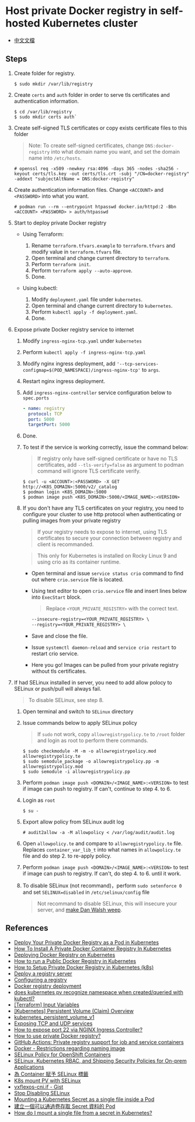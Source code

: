 # Host private Docker registry in self-hosted Kubernetes cluster

- [中文文檔](/docs/zh-TW.md)

## Steps

1. Create folder for registry.

    ```console
    $ sudo mkdir /var/lib/registry
    ```

2. Create `certs` and `auth` folder in order to serve tls certificates and authentication information.

    ```console
    $ cd /var/lib/registry
    $ sudo mkdir certs auth`
    ```

3. Create self-signed TLS certificates or copy exists certificate files to this folder

    > Note: To create self-signed certificates, change `DNS:docker-registry` into what domain name you want, and set the domain name into `/etc/hosts`.

    ```console
    # openssl req -x509 -newkey rsa:4096 -days 365 -nodes -sha256 -keyout certs/tls.key -out certs/tls.crt -subj "/CN=docker-registry" -addext "subjectAltName = DNS:docker-registry"
    ```

4. Create authentication information files. Change `<ACCOUNT>` and `<PASSWORD>` into what you want.

    ```console
    # podman run --rm --entrypoint htpasswd docker.io/httpd:2 -Bbn <ACCOUNT> <PASSWORD> > auth/htpasswd
    ```

5. Start to deploy private Docker registry

    - Using Terraform:

        1. Rename `terraform.tfvars.example` to `terraform.tfvars` and modify value in `terraform.tfvars` file.
        2. Open terminal and change current directory to `terraform`.
        3. Perform `terraform init`.
        4. Perform `terraform apply --auto-approve`.
        5. Done.

    - Using kubectl:

        1. Modify `deployment.yaml` file under `kubernetes`.
        2. Open terminal and change current directory to `kubernetes`.
        3. Perform `kubectl apply -f deployment.yaml`.
        4. Done.

6. Expose private Docker registry service to internet

    1. Modify `ingress-nginx-tcp.yaml` under `kubernetes`
    2. Perform `kubectl apply -f ingress-nginx-tcp.yaml`
    3. Modify nginx ingress deployment, add `'--tcp-services-configmap=$(POD_NAMESPACE)/ingress-nginx-tcp'` to `args`.
    4. Restart nginx ingress deployment.
    5. Add `ingress-nginx-controller` service configuration below to `spec.ports`

        ```yaml
        - name: registry
          protocol: TCP
          port: 5000
          targetPort: 5000
        ```

    6. Done.
    7. To test if the service is working correctly, issue the command below:

        > If registry only have self-signed certificate or have no TLS certificates, add `--tls-verify=false` as argument to podman command will ignore TLS certificate verify.

        ```console
        $ curl -u <ACCOUNT>:<PASSWORD> -X GET http://<K8S_DOMAIN>:5000/v2/_catalog
        $ podman login <K8S_DOMAIN>:5000
        $ podman image push <K8S_DOMAIN>:5000/<IMAGE_NAME>:<VERSION>
        ```
    8. If you don't have any TLS certificates on your registry, you need to configure your cluster to use http protocol when authenticating or pulling images from your private registry
    
        > If your registry needs to expose to internet, using TLS certificates to secure your connection between registry and client is recommanded.
        
        > This only for Kubernetes is installed on Rocky Linux 9 and using crio as its container runtime.
        
        - Open terminal and issue `service status crio` command to find out where `crio.service` file is located.
        - Using text editor to open `crio.service` file and insert lines below into `ExecStart` block.
        
            > Replace `<YOUR_PRIVATE_REGISTRY>` with the correct text.
        
            ```txt
            --insecure-registry=<YOUR_PRIVATE_REGISTRY> \
            --registry=<YOUR_PRIVATE_REGISTRY> \
            ```
        - Save and close the file.
        - Issue `systemctl daemon-reload` and `service crio restart` to restart crio service.
        - Here you go! Images can be pulled from your private registry without tls certificates.

7. If had SELinux installed in server, you need to add allow polocy to SELinux or push/pull will always fail.

    > To disable SELinux, see step 8.

    1. Open terminal and switch to `SELinux` directory
    2. Issue commands below to apply SELinux policy

        > If `sudo` not work, copy `allowregistrypolicy.te` to `/root` folder and login as root to perform there commands.

        ```console
        $ sudo checkmodule -M -m -o allowregistrypolicy.mod allowregistrypolicy.te
        $ sudo semodule_package -o allowregistrypolicy.pp -m allowregistrypolicy.mod
        $ sudo semodule -i allowregistrypolicy.pp
        ```

    3. Perform `podman image push <DOMAIN>/<IMAGE_NAME>:<VERSION>` to test if image can push to registry. If can't, continue to step 4. to 6.
    4. Login as `root`

        ```console
        $ su -
        ```

    5. Export allow policy from SELinux audit log

        ```console
        # audit2allow -a -M allowpolicy < /var/log/audit/audit.log
        ```

    6. Open `allowpolicy.te` and compare to `allowregistrypolicy.te` file. Replaces `container_var_lib_t` into what names in `allowpolicy.te` file and do step 2. to re-apply policy.
    7. Perform `podman image push <DOMAIN>/<IMAGE_NAME>:<VERSION>` to test if image can push to registry. If can't, do step 4. to 6. until it work.
    8. To disable SELinux (not recommand)，perform `sudo setenforce 0` and set `SELINUX=disabled` in `/etc/selinux/config` file
        > Not recommand to disable SELinux, this will insecure your server, and [make Dan Walsh weep](https://stopdisablingselinux.com/).

## References

- [Deploy Your Private Docker Registry as a Pod in Kubernetes](https://medium.com/swlh/deploy-your-private-docker-registry-as-a-pod-in-kubernetes-f6a489bf0180)
- [How To Install A Private Docker Container Registry In Kubernetes](https://towardsdatascience.com/how-to-install-a-private-docker-container-registry-in-kubernetes-eadcfd6e0f27)
- [Deploying Docker Registry on Kubernetes](https://medium.com/geekculture/deploying-docker-registry-on-kubernetes-3319622b8f32)
- [How to run a Public Docker Registry in Kubernetes](https://www.nearform.com/blog/how-to-run-a-public-docker-registry-in-kubernetes/)
- [How to Setup Private Docker Registry in Kubernetes (k8s)](https://www.linuxtechi.com/setup-private-docker-registry-kubernetes/)
- [Deploy a registry server](https://docs.docker.com/registry/deploying/)
- [Configuring a registry](https://docs.docker.com/registry/configuration/)
- [Docker registry deployment](https://kubernetes.github.io/ingress-nginx/examples/docker-registry/)
- [does kubernetes pv recognize namespace when created/queried with kubectl?](https://stackoverflow.com/a/32324374)
- [[Terraform] Input Variables](https://godleon.github.io/blog/DevOps/terraform-input-variables/)
- [[Kubernetes] Persistent Volume (Claim) Overview](https://godleon.github.io/blog/Kubernetes/k8s-PersistentVolume-Overview/)
- [kubernetes_persistent_volume_v1](https://registry.terraform.io/providers/hashicorp/kubernetes/latest/docs/resources/persistent_volume_v1)
- [Exposing TCP and UDP services](https://kubernetes.github.io/ingress-nginx/user-guide/exposing-tcp-udp-services/)
- [How to expose port 22 via NGINX Ingress Controller?](https://stackoverflow.com/a/66371932)
- [How to use private Docker registry?](https://github.com/orgs/community/discussions/26534#discussioncomment-3252253)
- [GitHub Actions: Private registry support for job and service containers](https://github.blog/changelog/2020-09-24-github-actions-private-registry-support-for-job-and-service-containers/)
- [Docker - Restrictions regarding naming image](https://stackoverflow.com/questions/43091075/docker-restrictions-regarding-naming-image)
- [SELinux Policy for OpenShift Containers](https://zhimin-wen.medium.com/selinux-policy-for-openshift-containers-40baa1c86aa5)
- [SELinux, Kubernetes RBAC, and Shipping Security Policies for On-prem Applications](https://platform9.com/blog/selinux-kubernetes-rbac-and-shipping-security-policies-for-on-prem-applications/)
- [為 Container 賦予 SELinux 標籤](https://kubernetes.io/zh-cn/docs/tasks/configure-pod-container/security-context/#%E4%B8%BA-container-%E8%B5%8B%E4%BA%88-selinux-%E6%A0%87%E7%AD%BE)
- [K8s mount PV with SELinux](https://storage-chaos.io/k8s-selinux-mount-pv.html)
- [vxflexos-cni.if - Gist](https://gist.github.com/coulof/9df7c9f3178ecf6706b0c5316ab9de7e)
- [Stop Disabling SELinux](https://stopdisablingselinux.com/)
- [Mounting a Kubernetes Secret as a single file inside a Pod](https://www.jeffgeerling.com/blog/2019/mounting-kubernetes-secret-single-file-inside-pod)
- [建立一個可以通過卷存取 Secret 資料的 Pod](https://kubernetes.io/zh-cn/docs/tasks/inject-data-application/distribute-credentials-secure/#create-a-pod-that-has-access-to-the-secret-data-through-a-volume)
- [How do I mount a single file from a secret in Kubernetes?](https://stackoverflow.com/a/53296198)
